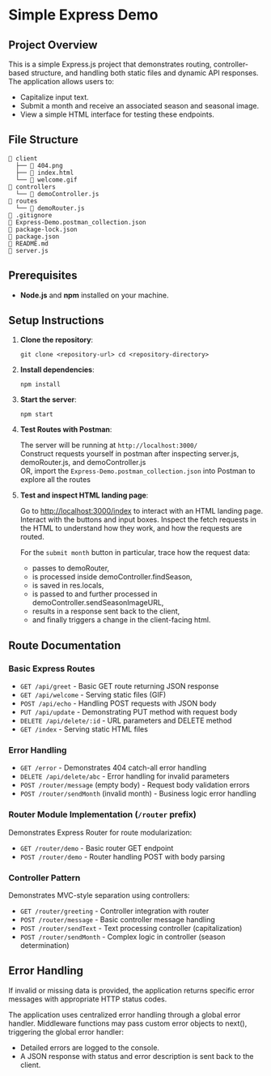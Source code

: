 Simple Express Demo
===================

Project Overview
----------------

This is a simple Express.js project that demonstrates routing, controller-based structure, and handling both static files and dynamic API responses. The application allows users to:

-   Capitalize input text.
-   Submit a month and receive an associated season and seasonal image.
-   View a simple HTML interface for testing these endpoints.

File Structure
--------------
```
📁 client
  ├── 📄 404.png
  ├── 📄 index.html
  └── 📄 welcome.gif
📁 controllers
  └── 📜 demoController.js
📁 routes
  └── 📜 demoRouter.js
📄 .gitignore
📄 Express-Demo.postman_collection.json
📄 package-lock.json 
📄 package.json
📄 README.md
📜 server.js
```

Prerequisites
-------------

-   **Node.js** and **npm** installed on your machine.

Setup Instructions
------------------

1.  **Clone the repository**:
   
    `git clone <repository-url>
    cd <repository-directory>`

3.  **Install dependencies**:
   
    `npm install`

5.  **Start the server**:

    `npm start`

6.  **Test Routes with Postman**:

    The server will be running at `http://localhost:3000/`  
    Construct requests yourself in postman after inspecting server.js, demoRouter.js, and demoController.js  
    OR, import the `Express-Demo.postman_collection.json` into Postman to explore all the routes  

7. **Test and inspect HTML landing page**:

   Go to <http://localhost:3000/index> to interact with an HTML landing page.  
   Interact with the buttons and input boxes. Inspect the fetch requests in the HTML to understand how they work, and how the requests are routed.

    For the `submit month` button in particular, trace how the request data: 
      -   passes to demoRouter,
      -   is processed inside demoController.findSeason,
      -   is saved in res.locals,
      -   is passed to and further processed in demoController.sendSeasonImageURL,
      -   results in a response sent back to the client,
      -   and finally triggers a change in the client-facing html.

## Route Documentation

### Basic Express Routes
- `GET /api/greet` - Basic GET route returning JSON response
- `GET /api/welcome` - Serving static files (GIF)
- `POST /api/echo` - Handling POST requests with JSON body
- `PUT /api/update` - Demonstrating PUT method with request body
- `DELETE /api/delete/:id` - URL parameters and DELETE method
- `GET /index` - Serving static HTML files

### Error Handling
- `GET /error` - Demonstrates 404 catch-all error handling
- `DELETE /api/delete/abc` - Error handling for invalid parameters
- `POST /router/message` (empty body) - Request body validation errors
- `POST /router/sendMonth` (invalid month) - Business logic error handling

### Router Module Implementation (`/router` prefix)
Demonstrates Express Router for route modularization:
- `GET /router/demo` - Basic router GET endpoint
- `POST /router/demo` - Router handling POST with body parsing

### Controller Pattern
Demonstrates MVC-style separation using controllers:
- `GET /router/greeting` - Controller integration with router
- `POST /router/message` - Basic controller message handling
- `POST /router/sendText` - Text processing controller (capitalization)
- `POST /router/sendMonth` - Complex logic in controller (season determination)


Error Handling
--------------

If invalid or missing data is provided, the application returns specific error messages with appropriate HTTP status codes.

The application uses centralized error handling through a global error handler. Middleware functions may pass custom error objects to next(), triggering the global error handler:

- Detailed errors are logged to the console.
- A JSON response with status and error description is sent back to the client.



